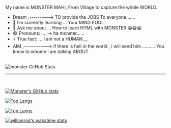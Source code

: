 My name is MONSTER MAHI, From Village to capture the whole WORLD.

- Dream ;---------> TO provide the JOBS To everyone.......
- 🌱 I’m currently learning ... Your MIND FOOL
- 💬 Ask me about ... How to learn HTML with MONSTER 😁😁😁
- 😄 Pronouns: ... ;-> ha monster......
- ⚡ True fact: ... I am not a HUMAN.,.,
- AIM ;-----------> if there is hell in the world , i will send him .......... You know to whome I am talking ABOUT


<br>

<img align="left" alt="monster GitHub Stats" src="https://github-readme-stats.vercel.app/api?username=monstermahi982&show_icons=true&hide_border=true&theme=flag-india&count_private=true&hide=stars,contribs" />
<br>

<hr>
<br />



[![Monster's GitHub stats](https://github-readme-stats.vercel.app/api?username=monstermahi982)](https://github.com/monstermahi982/github-readme-stats)



[![Top Langs](https://github-readme-stats.vercel.app/api/top-langs/?username=monstermahi982)](https://github.com/monstermahi982/github-readme-stats)

[![Top Langs](https://github-readme-stats.vercel.app/api/top-langs/?username=monstermahi982&layout=compact)](https://github.com/monstermahi982/github-readme-stats)

[![willianrod's wakatime stats](https://github-readme-stats.vercel.app/api/wakatime?username=monstermahi982)](https://github.com/monstermahi982/github-readme-stats)
